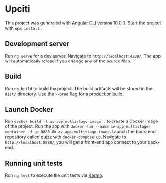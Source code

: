 # Upciti

This project was generated with [Angular CLI](https://github.com/angular/angular-cli) version 10.0.0.
Start the project with `npm install` .

## Development server

Run `ng serve` for a dev server. Navigate to `http://localhost:4200/`. The app will automatically reload if you change any of the source files.

## Build

Run `ng build` to build the project. The build artifacts will be stored in the `dist/` directory. Use the `--prod` flag for a production build.

## Launch Docker
Run `docker build -t av-app-multistage-image .` to  create a Docker image of the project.
Run the app with `docker run --name av-app-multistage-container -d -p 8888:80 av-app-multistage-image`.
Launch the back-end repository called quizz with `docker-compose up`.
Navigate to `http://localhost:8888/`, you will get a front-end app connect to your back-end.

## Running unit tests

Run `ng test` to execute the unit tests via [Karma](https://karma-runner.github.io).



